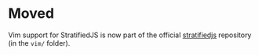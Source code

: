 # Moved

Vim support for StratifiedJS is now part of the official [stratifiedjs][]
repository (in the `vim/` folder).

[stratifiedjs]: https://github.com/onilabs/stratifiedjs/

